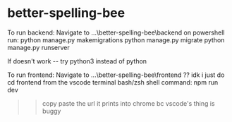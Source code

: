 # better-spelling-bee

To run backend: 
Navigate to ...\better-spelling-bee\backend 
on powershell run: 
python manage.py makemigrations
python manage.py migrate
python manage.py runserver

If doesn't work -- try python3 instead of python


To run frontend:
Navigate to ...\better-spelling-bee\frontend ?? idk i just do cd frontend from the vscode terminal
bash/zsh shell command: npm run dev
>> copy paste the url it prints into chrome bc vscode's thing is buggy
